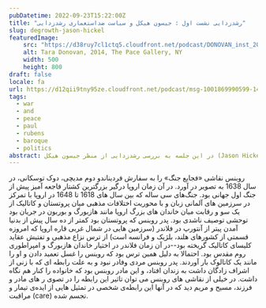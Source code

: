```yaml
---
pubDatetime: 2022-09-23T15:22:00Z
title: "رشدزدایی نشست اول : جیسون هیکل و سیاست ضداستعماری رشدزدایی"
slug: degrowth-jason-hickel
featuredImage:
    src: "https://d38ruy7cl1ctq5.cloudfront.net/podcast/DONOVAN_inst_2014_v03-HighResolution300dpi.width-2000.jpg?format=auto"
    alt: Tara Donovan, 2014, The Pace Gallery, NY
    width: 500
    height: 800
draft: false
locale: fa
url: https://d12qii9tny95ze.cloudfront.net/podcast/msg-1001869990599-1491.ogg
tags:
  - war
  - and
  - peace
  - paul
  - rubens
  - baroque
  - politics
abstract: در این جلسه به بررسی رشدزدایی از منظر جیسون هیکل (Jason Hickel) می پردازیم. هیکل استاد انسان شناسی در دانشگاه آوتونومای بارسلوناست (Universitat Autònoma de Barcelona) و آثار متعددی در زمینه محیط زیست و عواقب رشد مخرب سرمایه و مصرف دارد. او پیشنهاد می کند برای عدالت اجتماعی و اقلیمی شمال جهانی باید درس هایی را از تجربیات حرکات مردمی در جنوب جهانی مانند توافق 2010 در کوچابامبا در بولیوی، خودگردانی زاپاتیستا و روژاوا، ودیگر جنبش ها بیاموزد. 
---
```



روبنس نقاشی «فجایع جنگ» را به سفارش فردیناندو دوم مدیچی، دوک توسکانی، در سال 1638 به تصویر در آورد.  در آن زمان اروپا درگیر بزرگترین کشتار فاجعه آمیز پیش از جنگ اول جهانی بود. جنگ‌های سی ساله که بین سال های 1618 تا 1648 در اروپا با تمرکز در سرزمین های آلمانی زبان و با محوریت اختلافات مذهبی میان پروتستان و کاتالیک از یک سو و رقابت میان خاندان های بزرگ اروپا مانند هازبورگ و بوربون در جریان بود توحشی توصیف ناشدی بود. پدر روبنس که پروتستان بود کمتر از ده سال پیش از بدنیا آمدن پیتر از آنتورپ در فلاندر (سرزمین هایی در شمال غربی قاره اروپا که امروزه قسمتی از کشورهای هلند، بلژیک و فرانسه است) از ترس نزاع مذهبی و تفتیش عقاید کلیسای کاتالیک گریخته بود--در آن زمان فلاندر در اختیار خاندان هازبورگ و امپراطوری روم مقدس بود. احتمالا به دلیل همین ترس بود که روبنس را غسل تعمید دادن و او را مانند یک کاتالوک بار آوردند. پدر روبنس مردی وفادر نبود و به علت رابطه ای که با زنی از اشراف زادگان داشت به  زندان افتاد، و این مادر روبنس بود که خانواده را کنار هم نگاه داشت. در خیلی از نقاشی های روبنس می توان تاثیر این رابطه را در تصوی    ر های مادر و فرزند، مسیح و مریم دید که در آنها این  رابطه‌ی ‌شخصی در تمثیل هایی از ایده‌ی تیمار و مراقبت (care) تجسم شده.